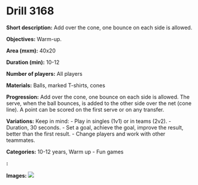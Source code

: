 # Drill 3168

**Short description:**
Add over the cone, one bounce on each side is allowed.

**Objectives:**
Warm-up.

**Area (mxm):**
40x20

**Duration (min):**
10-12

**Number of players:**
All players

**Materials:**
Balls, marked T-shirts, cones

**Progression:**
Add over the cone, one bounce on each side is allowed. The serve, when the ball bounces, is added to the other side over the net (cone line). A point can be scored on the first serve or on any transfer.

**Variations:**
Keep in mind: - Play in singles (1v1) or in teams (2v2). - Duration, 30 seconds. - Set a goal, achieve the goal, improve the result, better than the first result. - Change players and work with other teammates.

**Categories:**
10-12 years, Warm up - Fun games

**:**


**Images:**
![](https://www.coachingfutsal.com/\images\9611663b-0891-4b84-9d91-21f45c3e247e_354.png)

